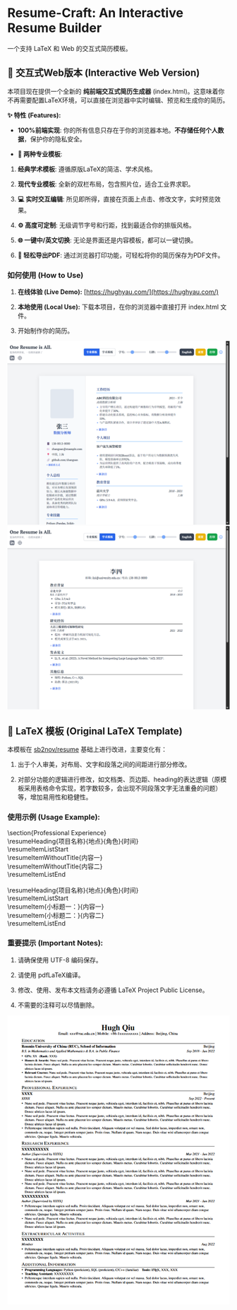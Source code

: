 # Resume-Craft: An Interactive Resume Builder

一个支持 LaTeX 和 Web 的交互式简历模板。

## **🚀 交互式Web版本 (Interactive Web Version)**

本项目现在提供一个全新的 **纯前端交互式简历生成器** (index.html)。这意味着你不再需要配置LaTeX环境，可以直接在浏览器中实时编辑、预览和生成你的简历。

**✨ 特性 (Features):**

- **100%前端实现**: 你的所有信息只存在于你的浏览器本地。**不存储任何个人数据**，保护你的隐私安全。

- **🎨 两种专业模板**:

1. **经典学术模板**: 遵循原版LaTeX的简洁、学术风格。

2. **现代专业模板**: 全新的双栏布局，包含照片位，适合工业界求职。

3. **💻 实时交互编辑**: 所见即所得，直接在页面上点击、修改文字，实时预览效果。

4. **⚙️ 高度可定制**: 无级调节字号和行距，找到最适合你的排版风格。

5. **🌐 一键中/英文切换**: 无论是界面还是内容模板，都可以一键切换。

6. **📄 轻松导出PDF**: 通过浏览器打印功能，可轻松将你的简历保存为PDF文件。

### **如何使用 (How to Use)**

1. **在线体验 (Live Demo):** [https://hughyau.com/](https://hughyau.com/)

2. **本地使用 (Local Use):** 下载本项目，在你的浏览器中直接打开 index.html 文件。

3. 开始制作你的简历。


![image](./assets/profes.png)
![image](./assets/academic.png)
## **📄 LaTeX 模板 (Original LaTeX Template)**

本模板在 [sb2nov/resume](https://github.com/sb2nov/resume) 基础上进行改进，主要变化有：

1. 出于个人审美，对布局、文字和段落之间的间距进行部分修改。

2. 对部分功能的逻辑进行修改，如文档类、页边距、heading的表达逻辑（原模板采用表格命令实现，若字数较多，会出现不同段落文字无法重叠的问题）等，增加易用性和稳健性。

### **使用示例 (Usage Example):**

\section{Professional Experience} \
    \resumeHeading{项目名称}{地点}{角色}{时间} \
    \resumeItemListStart \
    \resumeItemWithoutTitle{内容一} \
    \resumeItemWithoutTitle{内容二} \
    \resumeItemListEnd \
 \
    \resumeHeading{项目名称}{地点}{角色}{时间} \
    \resumeItemListStart \
    \resumeItem{小标题一：}{内容一} \
    \resumeItem{小标题二：}{内容二} \
    \resumeItemListEnd

### **重要提示 (Important Notes):**

1. 请确保使用 UTF-8 编码保存。

2. 请使用 pdfLaTeX编译。

3. 修改、使用、发布本文档请务必遵循 LaTeX Project Public License。

4. 不需要的注释可以尽情删除。

![image](./assets/resume.png)